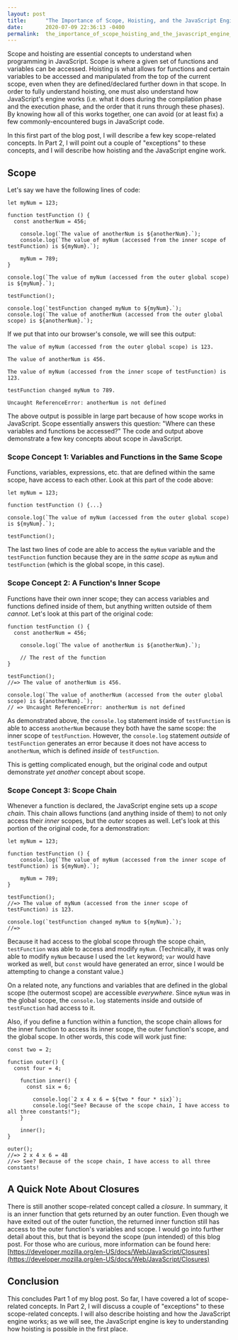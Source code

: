```yaml
---
layout: post
title:      "The Importance of Scope, Hoisting, and the JavaScript Engine, Part 1"
date:       2020-07-09 22:36:13 -0400
permalink:  the_importance_of_scope_hoisting_and_the_javascript_engine_part_1
---
```



Scope and hoisting are essential concepts to understand when programming in JavaScript. Scope is where a given set of functions and variables can be accessed.  Hoisting is what allows for functions and certain variables to be accessed and manipulated from the top of the current scope, even when they are defined/declared further down in that scope. In order to fully understand hoisting, one must also understand how JavaScript's engine works (i.e. what it does during the compilation phase and the execution phase, and the order that it runs through these phases). By knowing how all of this works together, one can avoid (or at least fix) a few commonly-encountered bugs in JavaScript code.

In this first part of the blog post, I will describe a few key scope-related concepts. In Part 2, I will point out a couple of "exceptions" to these concepts, and I will describe how hoisting and the JavaScript engine work.

## Scope
Let's say we have the following lines of code: 
```
let myNum = 123;

function testFunction () {
  const anotherNum = 456;
	
	console.log(`The value of anotherNum is ${anotherNum}.`);
	console.log(`The value of myNum (accessed from the inner scope of testFunction) is ${myNum}.`);
	
	myNum = 789;
}

console.log(`The value of myNum (accessed from the outer global scope) is ${myNum}.`);

testFunction();

console.log(`testFunction changed myNum to ${myNum}.`);
console.log(`The value of anotherNum (accessed from the outer global scope) is ${anotherNum}.`);
```

If we put that into our browser's console, we will see this output:
```
The value of myNum (accessed from the outer global scope) is 123.

The value of anotherNum is 456.

The value of myNum (accessed from the inner scope of testFunction) is 123.

testFunction changed myNum to 789.

Uncaught ReferenceError: anotherNum is not defined
```

The above output is possible in large part because of how scope works in JavaScript. Scope essentially answers this question: "Where can these variables and functions be accessed?" The code and output above demonstrate a few key concepts about scope in JavaScript.

### Scope Concept 1: Variables and Functions in the Same Scope

Functions, variables, expressions, etc. that are defined within the same scope, have access to each other. Look at this part of the code above:
```
let myNum = 123;

function testFunction () {...}

console.log(`The value of myNum (accessed from the outer global scope) is ${myNum}.`);

testFunction();
```
The last two lines of code are able to access the `myNum` variable and the `testFunction` function because they are in the *same scope* as `myNum` and `testFunction` (which is the global scope, in this case).

### Scope Concept 2: A Function's Inner Scope

Functions have their own inner scope; they can access variables and functions defined inside of them, but anything written outside of them *cannot*. Let's look at this part of the original code:
```
function testFunction () {
  const anotherNum = 456;
	
	console.log(`The value of anotherNum is ${anotherNum}.`);
	
	// The rest of the function
}

testFunction();
//=> The value of anotherNum is 456.

console.log(`The value of anotherNum (accessed from the outer global scope) is ${anotherNum}.`);
// => Uncaught ReferenceError: anotherNum is not defined
```

As demonstrated above, the `console.log` statement inside of `testFunction` is able to access `anotherNum` because they both have the same scope: the inner scope of `testFunction`. However, the `console.log` statement *outside* of `testFunction` generates an error because it does not have access to `anotherNum`, which is defined *inside* of `testFunction`.

This is getting complicated enough, but the original code and output demonstrate *yet another* concept about scope.

### Scope Concept 3: Scope Chain

Whenever a function is declared, the JavaScript engine sets up a *scope chain*. This chain allows functions (and anything inside of them) to not only access their *inner* scopes, but the *outer* scopes as well. Let's look at this portion of the original code, for a demonstration:
```
let myNum = 123;

function testFunction () {	
	console.log(`The value of myNum (accessed from the inner scope of testFunction) is ${myNum}.`);
	
	myNum = 789;
}

testFunction();
//=> The value of myNum (accessed from the inner scope of testFunction) is 123.

console.log(`testFunction changed myNum to ${myNum}.`);
//=> 
```

Because it had access to the global scope through the scope chain, `testFunction` was able to access and modify `myNum`. (Technically, it was only able to modify `myNum` because I used the `let` keyword; `var` would have worked as well, but `const` would have generated an error, since I would be attempting to change a constant value.)

On a related note, any functions and variables that are defined in the global scope (the outermost scope) are accessible *everywhere*. Since `myNum` was in the global scope, the `console.log` statements inside and outside of `testFunction` had access to it.

Also, if you define a function within a function, the scope chain allows for the inner function to access its inner scope, the outer function's scope, and the global scope. In other words, this code will work just fine:
```
const two = 2;

function outer() {
  const four = 4;
	
	function inner() {
	  const six = 6;
		
		console.log(`2 x 4 x 6 = ${two * four * six}`);
		console.log("See? Because of the scope chain, I have access to all three constants!");
	}
	
	inner();
}

outer();
//=> 2 x 4 x 6 = 48
//=> See? Because of the scope chain, I have access to all three constants!
```
## A Quick Note About Closures
There is still another scope-related concept called a *closure*. In summary, it is an inner function that gets returned by an outer function. Even though we have exited out of the outer function, the returned inner function still has access to the outer function's variables and scope. I would go into further detail about this, but that is beyond the scope (pun intended) of this blog post. For those who are curious, more information can be found here: [https://developer.mozilla.org/en-US/docs/Web/JavaScript/Closures](https://developer.mozilla.org/en-US/docs/Web/JavaScript/Closures)

## Conclusion

This concludes Part 1 of my blog post. So far, I have covered a lot of scope-related concepts. In Part 2, I will discuss a couple of "exceptions" to these scope-related concepts. I will also describe hoisting and how the JavaScript engine works; as we will see, the JavaScript engine is key to understanding how hoisting is possible in the first place.
